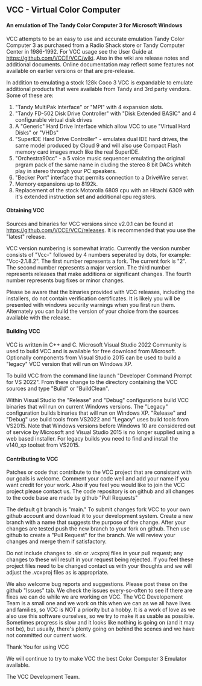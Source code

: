 ## VCC - Virtual Color Computer
#### An emulation of The Tandy Color Computer 3 for Microsoft Windows

VCC attempts to be an easy to use and accurate emulation Tandy Color Computer 3 as purchased from a Radio Shack store or Tandy Computer Center in 1986-1992.  For VCC usage see the User Guide at <https://github.com/VCCE/VCC/wiki>.  Also in the wiki are release notes and additional documents. Online documentation may reflect some features not available on earlier versions or that are pre-release.

In addition to emulating a stock 128k Coco 3 VCC is expandable to emulate additional products that were available from Tandy and 3rd party vendors. Some of these are:

1. "Tandy MultiPak Interface" or "MPI" with 4 expansion slots.
1. "Tandy FD-502 Disk Drive Controller" with "Disk Extended BASIC" and 4 configurable virtual disk drives
1. A "Generic" Hard Drive Interface which allow VCC to use "Virtual Hard Disks" or "VHDs"
1. "SuperIDE Hard Drive Controller" - emulates dual IDE hard drives, the same model produced by Cloud 9 and will also use Compact Flash memory card images much like the real SuperIDE.
1. "Orchestra90cc" - a 5 voice music sequencer emulating the original prgram pack of the same name in cluding the stereo 8 bit DACs whitch play in stereo through your PC speakers.
1. "Becker Port" interface that permits connection to a DriveWire server.
1. Memory expansions up to 8192k.
1. Replacement of the stock Motorolla 6809 cpu with an Hitachi 6309 with it's extended instruction set and additional cpu registers.

#### Obtaining VCC

Sources and binaries for VCC versions since v2.0.1 can be found at <https://github.com/VCCE/VCC/releases>. It is recommended that you use the "latest" release. 

VCC version numbering is somewhat irratic. Currently the version number consists of "Vcc-" followed by 4 numbers seperated by dots, for example: "Vcc-2.1.8.2". The first number represents a fork.  The current fork is "2".  The second number represents a major version. The third number represents releases that make additions or significant changes. The fourth number represents bug fixes or minor changes.

Please be aware that the binaries provided with VCC releases, including the installers, do not contain verification certificates. It is likely you will be presented with windows security warnings when you first run them. Alternately you can build the version of your choice from the sources available with the release.

#### Building VCC

VCC is written in C++ and C. Microsoft Visual Studio 2022 Community is used to build VCC and is available for free download from Microsoft.  Optionally components from Visual Studio 2015 can be used to build a "legacy" VCC version that will run on Windows XP.

To build VCC from the command line launch "Developer Command Prompt for VS 2022". From there change to the directory containing the VCC sources and type "Build" or "BuildClean". 

Within Visual Studio the "Release" and "Debug" configurations build VCC binaries that will run on current Windows versions. The "Legacy" configuration builds binaries that will run on Windows XP. "Release" and "Debug" use build tools from VS2022 and "Legacy" uses build tools from VS2015.  Note that Windows versions before Windows 10 are considered out of service by Microsoft and Visual Studio 2015 is no longer supplied using a web based installer. For legacy builds you need to find and install the v140_xp toolset from VS2015.

#### Contributing to VCC

Patches or code that contribute to the VCC project that are consistant with our goals is welcome. Comment your code well and add your name if you want credit for your work. Also if you feel you would like to join the VCC project please contact us.  The code repository is on github and all changes to the code base are made by github "Pull Requests"

The default git branch is "main."  To submit changes fork VCC to your own github account and download it to your development system.  Create a new branch with a name that suggests the purpose of the change.  After your changes are tested push the new branch to your fork on github.  Then use github to create a "Pull Request" for the branch.  We will review your changes and merge them if satisfactory.

Do not include changes to .sln or .vcxproj files in your pull request; any changes to these will result in your request being rejected.  If you feel these project files need to be changed contact us with your thoughts and we will adjust the .vcxproj files as is appropriate.

We also welcome bug reports and suggestions. Please post these on the github "Issues" tab. We check the issues every-so-often to see if there are fixes we can do while we are working on VCC. The VCC Developement Team is a small one and we work on this when we can as we all have lives and families, so VCC is NOT a priority but a hobby. It is a work of love as we also use this software ourselves, so we try to make it as usable as possible. Sometimes progress is slow and it looks like nothing is going on (and it may not be), but usually, there's plenty going on behind the scenes and we have not committed our current work.

Thank You for using VCC

We will continue to try to make VCC the best Color Computer 3 Emulator available.

The VCC Development Team.
